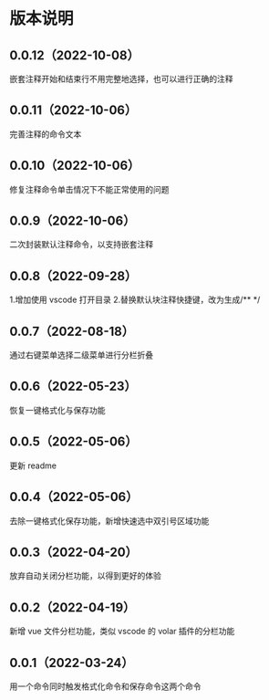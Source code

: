 # 版本说明

## 0.0.12（2022-10-08）

嵌套注释开始和结束行不用完整地选择，也可以进行正确的注释

## 0.0.11（2022-10-06）

完善注释的命令文本

## 0.0.10（2022-10-06）

修复注释命令单击情况下不能正常使用的问题

## 0.0.9（2022-10-06）

二次封装默认注释命令，以支持嵌套注释

## 0.0.8（2022-09-28）

1.增加使用 vscode 打开目录 2.替换默认块注释快捷键，改为生成/\*\* \*/

## 0.0.7（2022-08-18）

通过右键菜单选择二级菜单进行分栏折叠

## 0.0.6（2022-05-23）

恢复一键格式化与保存功能

## 0.0.5（2022-05-06）

更新 readme

## 0.0.4（2022-05-06）

去除一键格式化保存功能，新增快速选中双引号区域功能

## 0.0.3（2022-04-20）

放弃自动关闭分栏功能，以得到更好的体验

## 0.0.2（2022-04-19）

新增 vue 文件分栏功能，类似 vscode 的 volar 插件的分栏功能

## 0.0.1（2022-03-24）

用一个命令同时触发格式化命令和保存命令这两个命令

 
 <git-talk/> 
 